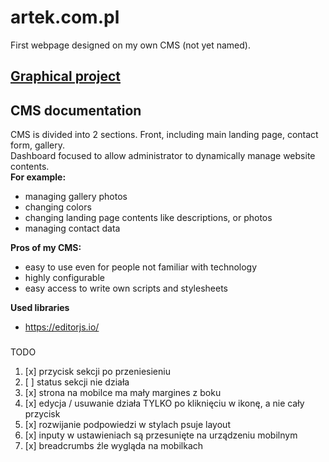 # artek.com.pl
First webpage designed on my own CMS (not yet named).  
## [Graphical project](https://www.figma.com/file/9MOAWdrk5MHid1iPrzpsZG/artek.com.pl)

## CMS documentation

CMS is divided into 2 sections.
Front, including main landing page, contact form, gallery.  
Dashboard focused to allow administrator to dynamically manage website contents.  
**For example:**
- managing gallery photos
- changing colors
- changing landing page contents like descriptions, or photos
- managing contact data

**Pros of my CMS:**
- easy to use even for people not familiar with technology
- highly configurable
- easy access to write own scripts and stylesheets

**Used libraries**
- https://editorjs.io/
### 

TODO
1. [x] przycisk sekcji po przeniesieniu
2. [ ] status sekcji nie działa
3. [x] strona na mobilce ma mały margines z boku
4. [x] edycja / usuwanie działa TYLKO po kliknięciu w ikonę, a nie cały przycisk
5. [x] rozwijanie podpowiedzi w stylach psuje layout
6. [x] inputy w ustawieniach są przesunięte na urządzeniu mobilnym
7. [x] breadcrumbs źle wygląda na mobilkach